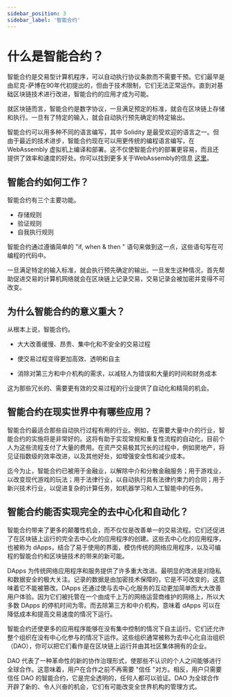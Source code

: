 ```yaml
---
sidebar_position: 3
sidebar_label: '智能合约'
---
```


# 什么是智能合约？

智能合约是交易型计算机程序，可以自动执行协议条款而不需要干预。它们最早是由尼克-萨博在90年代初提出的，但由于技术限制，它们无法正常运作。直到对基础区块链技术进行改进，智能合约的应用才成为可能。

就区块链而言，智能合约是数字协议，一旦满足预定的标准，就会在区块链上存储和执行。一旦有了特定的输入，就会自动执行预先确定的特定输出。

智能合约可以用多种不同的语言编写，其中 Solidity 是最受欢迎的语言之一。但由于最近的技术进步，智能合约现在可以用更传统的编程语言编写，在 WebAssembly 虚拟机上编译和部署。这不仅使智能合约的部署更容易，而且还提供了效率和速度的好处。你可以找到更多关于WebAssembly的信息 [这里](https://medium.com/@gear_techs/why-gear-uses-webassembly-35b705341241)。

## 智能合约如何工作？

智能合约有三个主要功能。

- 存储规则 
- 验证规则 
- 自我执行规则

智能合约通过遵循简单的 "if, when & then " 语句来做到这一点，这些语句写在可编程的代码中。

一旦满足特定的输入标准，就会执行预先确定的输出。一旦发生这种情况，首先帮助促进交易的计算机网络就会在区块链上记录交易，交易记录会被加密并变得不可改变。

## 为什么智能合约的意义重大？

从根本上说，智能合约。

- 大大改善缓慢、昂贵、集中化和不安全的交易过程

- 使交易过程变得更加高效、透明和自主

- 消除对第三方和中介机构的需求，以减轻人为错误和大量的时间和财务成本

这为那些冗长的、需要更有效的交易过程的行业提供了自动化和精简的机会。

## 智能合约在现实世界中有哪些应用？

智能合约最适合那些自动执行过程有用的行业。例如，在需要大量中介的行业，智能合约的实施将是非常好的。这将有助于实现常规和重复性流程的自动化，目前个人为这些流程支付了大量的费用。在资产交易极其冗长的过程中，例如房地产，将见证指数级的效率改进，以及其他好处，如增强安全性和减少成本。

迄今为止，智能合约已被用于金融业，以解除中介和分散金融服务；用于游戏业，以改变现代游戏的玩法；用于法律行业，以自动执行具有法律约束力的合同；用于新兴技术行业，以促进复杂的计算任务，如机器学习和人工智能中的任务。

## 智能合约能否实现完全的去中心化和自动化？

智能合约带来了更多的颠覆性机会，而不仅仅是改善单一的交易流程。它们还促进了在区块链上运行的完全去中心化的应用程序的创建。这些去中心化的应用程序，也被称为 dApps，结合了易于使用的界面，模仿传统的网络应用程序，以及可编程的智能合约和区块链技术的带来的新可能。

DApps 为传统网络应用程序和服务提供了许多重大改进。最明显的改进是对隐私和数据安全的极大关注。记录的数据是由加密技术保障的，它是不可改变的，这意味着它不能被篡改。DApps 还通过使与去中心化服务的互动更加简单而大大改善用户体验。因为它们被托管在一个由成千上万的网络运营商维护的网络上，所以大多数 DApps 的停机时间为零。而去除第三方和中介机构，意味着 dApps 可以在降低成本和提高交易速度的情况下运行。

智能合约还使更多的应用程序能够在没有集中控制的情况下自主运行。它们还允许整个组织在没有中心化参与的情况下运作。这些组织通常被称为去中心化自治组织（DAO），你可以把它们看作是在区块链上运行并由其社区集体拥有的企业。

DAO 代表了一种革命性的新的协作治理形式，使那些不认识的个人之间能够进行全球合作。这意味着，用户在合作之前不再需要 "信任 "对方。相反，用户只需要信任 DAO 的智能合约，它是完全透明的，任何人都可以验证。DAO 为全球合作开辟了新的、令人兴奋的机会，它们有可能改变全世界机构的管理方式。